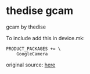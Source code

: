 # thedise gcam
gcam by thedise            

To include add this in device.mk:
```
PRODUCT_PACKAGES += \
    GoogleCamera  
```
original source: [here](https://thedise.me "thedise")
